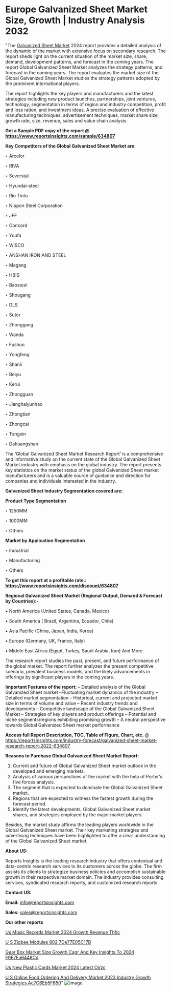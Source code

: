 # Europe Galvanized Sheet Market Size, Growth | Industry Analysis 2032

 "The <a href=https://www.reportsinsights.com/sample/634807>Galvanized Sheet Market</a> 2024 report provides a detailed analysis of the dynamic of the market with extensive focus on secondary research. The report sheds light on the current situation of the market size, share, demand, development patterns, and forecast in the coming years. The report Global Galvanized Sheet Market analyzes the strategy patterns, and forecast in the coming years. The report evaluates the market size of the Global Galvanized Sheet Market studies the strategy patterns adopted by the prominent international players.

The report highlights the key players and manufacturers and the latest strategies including new product launches, partnerships, joint ventures, technology, segmentation in terms of region and industry competition, profit and loss ration, and investment ideas. A precise evaluation of effective manufacturing techniques, advertisement techniques, market share size, growth rate, size, revenue, sales and value chain analysis.

<strong>Get a Sample PDF copy of the report @ <a href=https://www.reportsinsights.com/sample/634807 style=color:#0000ff;>https://www.reportsinsights.com/sample/634807</a></strong>

<strong>Key Competitors of the Global Galvanized Sheet Market are:</strong>

‣ Arcelor

‣ RIVA

‣ Severstal

‣ Hyundai-steel

‣ Rio Tinto

‣ Nippon Steel Corporation

‣ JFE

‣ Concord

‣ Youfa

‣ WISCO

‣ ANSHAN IRON AND STEEL

‣ Magang

‣ HBIS

‣ Baosteel

‣ Shougang

‣ DLS

‣ Sutor

‣ Zhonggang

‣ Wanda

‣ Fushun

‣ Yongfeng

‣ Shanli

‣ Beiyu

‣ Kerui

‣ Zhongguan

‣ Jianghaiyunhao

‣ Zhongtian

‣ Zhongcai

‣ Tongxin

‣ Dahuangshan

The ‘Global Galvanized Sheet Market Research Report’ is a comprehensive and informative study on the current state of the Global Galvanized Sheet Market industry with emphasis on the global industry. The report presents key statistics on the market status of the global Galvanized Sheet market manufacturers and is a valuable source of guidance and direction for companies and individuals interested in the industry.

<strong>Galvanized Sheet Industry Segmentation covered are:</strong>

<strong>Product Type Segmentation</strong>

‣    1250MM

‣ 1000MM

‣ Others

<strong>Market by Application Segmentation</strong>

‣   Industrial

‣ Manufacturing

‣ Others

<strong>To get this report at a profitable rate.: <a href=https://www.reportsinsights.com/discount/634807 style=color:#0000ff;>https://www.reportsinsights.com/discount/634807</a></strong>

<strong>Regional Galvanized Sheet Market (Regional Output, Demand &amp; Forecast by Countries):-</strong>

• North America (United States, Canada, Mexico)

• South America ( Brazil, Argentina, Ecuador, Chile)

• Asia Pacific (China, Japan, India, Korea)

• Europe (Germany, UK, France, Italy)

• Middle East Africa (Egypt, Turkey, Saudi Arabia, Iran) And More.

The research report studies the past, present, and future performance of the global market. The report further analyzes the present competitive scenario, prevalent business models, and the likely advancements in offerings by significant players in the coming years.

<strong>Important Features of the report:</strong>
– Detailed analysis of the Global Galvanized Sheet market
–Fluctuating market dynamics of the industry
–Detailed market segmentation
– Historical, current and projected market size in terms of volume and value
– Recent industry trends and developments
– Competitive landscape of the Global Galvanized Sheet Market
– Strategies of key players and product offerings
– Potential and niche segments/regions exhibiting promising growth
– A neutral perspective towards Global Galvanized Sheet market performance

<strong>Access full Report Description, TOC, Table of Figure, Chart, etc. </strong>@   <a href=https://reportsinsights.com/industry-forecast/galvanized-sheet-market-research-report-2022-634807 style=color:#0000ff;>https://reportsinsights.com/industry-forecast/galvanized-sheet-market-research-report-2022-634807</a>

<strong>Reasons to Purchase Global Galvanized Sheet Market Report:</strong>
1. Current and future of Global Galvanized Sheet market outlook in the developed and emerging markets.
2. Analysis of various perspectives of the market with the help of Porter’s five forces analysis.
3. The segment that is expected to dominate the Global Galvanized Sheet market.
4. Regions that are expected to witness the fastest growth during the forecast period.
5. Identify the latest developments, Global Galvanized Sheet market shares, and strategies employed by the major market players.

Besides, the market study affirms the leading players worldwide in the Global Galvanized Sheet market. Their key marketing strategies and advertising techniques have been highlighted to offer a clear understanding of the Global Galvanized Sheet market.

<strong><strong>About US</strong>:</strong>

Reports Insights is the leading research industry that offers contextual and data-centric research services to its customers across the globe. The firm assists its clients to strategize business policies and accomplish sustainable growth in their respective market domain. The industry provides consulting services, syndicated research reports, and customized research reports.

<strong>Contact US:</strong>

<p class=><b>Email:</b> <a href=mailto:info@reportsinsights.com>info@reportsinsights.com</a></p>
<p class=><b>Sales:</b> <a href=mailto:sales@reportsinsights.com>sales@reportsinsights.com</a></p>

<strong>Our other reports</strong>

<a href=https://www.linkedin.com/pulse/us-music-records-market-2024-growth-revenue-thfjc/>Us Music Records Market 2024 Growth Revenue Thfjc</a>

<a href=https://medium.com/@aryawankhede943/u-s-zigbee-modules-802-7de77e05c17b>U S Zigbee Modules 802 7De77E05C17B</a>

<a href=https://medium.com/@aaradhyashinde84758/gear-box-market-size-growth-cagr-and-key-insights-to-2024-f9e7ea6448cd>Gear Box Market Size Growth Cagr And Key Insights To 2024 F9E7Ea6448Cd</a>

<a href=https://www.linkedin.com/pulse/us-new-plastic-cards-market-2024-latest-oirzc/>Us New Plastic Cards Market 2024 Latest Oirzc</a>

<a href=https://medium.com/@achalwankhede15/u-s-online-food-ordering-and-delivery-market-2023-industry-growth-strategies-ac7c6eb5f650>U S Online Food Ordering And Delivery Market 2023 Industry Growth Strategies Ac7C6Eb5F650</a>"
![image](https://github.com/daminid12/RImarketresearch/assets/158430485/4e79f621-544a-4bb8-baf5-f37476271c02)

